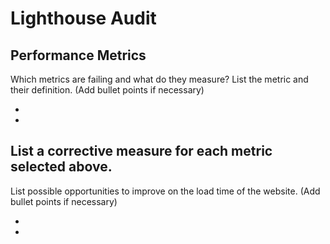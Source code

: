 # Lighthouse Audit

## Performance Metrics

Which metrics are failing and what do they measure?
List the metric and their definition. (Add bullet points if necessary)

* 

* 

## List a corrective measure for each metric selected above.

List possible opportunities to improve on the load time of the website. (Add bullet points if necessary) 

* 

*  

